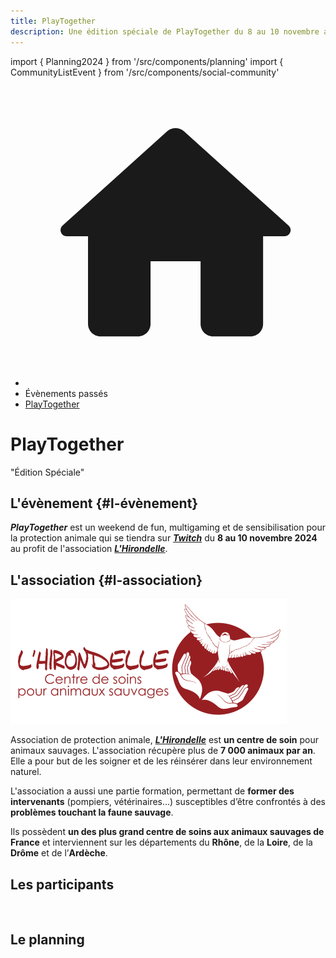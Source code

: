 ```yaml
---
title: PlayTogether
description: Une édition spéciale de PlayTogether du 8 au 10 novembre au profit d'une association de protection animale
---
```

import { Planning2024 } from '/src/components/planning'
import { CommunityListEvent } from '/src/components/social-community'

<nav aria-label="breadcrumbs" className="page-breadcrumbs">
  <ul className="breadcrumbs">
    <li className="breadcrumbs__item">
      <a className="breadcrumbs__link" href="/">
        <svg viewBox="0 0 24 24" className="breadcrumbs-home">
          <path d="M10 19v-5h4v5c0 .55.45 1 1 1h3c.55 0 1-.45 1-1v-7h1.7c.46 0 .68-.57.33-.87L12.67 3.6c-.38-.34-.96-.34-1.34 0l-8.36 7.53c-.34.3-.13.87.33.87H5v7c0 .55.45 1 1 1h3c.55 0 1-.45 1-1z" fill="currentColor">
          </path>
        </svg>
      </a>
    </li>
    <li className="breadcrumbs__item">
      <span className="breadcrumbs__link">Évènements passés</span>
    </li>
    <li className="breadcrumbs__item">
      <a className="breadcrumbs__link" href="/evenement/playtogether2024">PlayTogether</a>
    </li>
  </ul>
</nav>

<h1 className="text--center margin-bottom--none">PlayTogether</h1>
<p className="text--center">"Édition Spéciale"</p>

## L'évènement {#l-évènement}

***PlayTogether*** est un weekend de fun, multigaming et de sensibilisation pour la protection animale qui se tiendra sur [***Twitch***](https://www.twitch.tv/misternooton) du **8 au 10 novembre 2024** au profit de l'association <a href="https://hirondelle.ovh">***L'Hirondelle***</a>.

## L'association {#l-association}

<a href="https://hirondelle.ovh"><p className="text--center"><img src="/img/cdc2022/logo-l-hirondelle.png" alt="Logo L'Hirondelle" width="442" height="200" loading="lazy" /></p></a>

Association de protection animale, <a href="https://hirondelle.ovh">***L'Hirondelle***</a> est **un centre de soin** pour animaux sauvages. L'association récupère plus de **7 000 animaux par an**. Elle a pour but de les soigner et de les réinsérer dans leur environnement naturel.

L'association a aussi une partie formation, permettant de **former des intervenants** (pompiers, vétérinaires…) susceptibles d’être confrontés à des **problèmes touchant la faune sauvage**.

Ils possèdent **un des plus grand centre de soins aux animaux sauvages de France** et interviennent sur les départements du **Rhône**, de la **Loire**, de la **Drôme** et de l’**Ardèche**.

## Les participants

<CommunityListEvent group='playtogether2024' />
<br/>

## Le planning

<Planning2024 class='margin-top--xl' />
